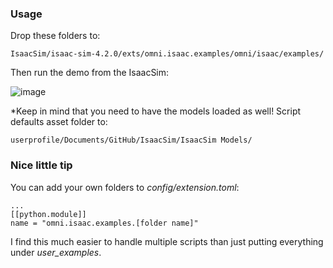 ### Usage
Drop these folders to:
```plaintext
IsaacSim/isaac-sim-4.2.0/exts/omni.isaac.examples/omni/isaac/examples/
```

Then run the demo from the IsaacSim:

![image]()


*Keep in mind that you need to have the models loaded as well! Script defaults asset folder to:
```plaintext
userprofile/Documents/GitHub/IsaacSim/IsaacSim Models/
```



### Nice little tip
You can add your own folders to *config/extension.toml*:
```plaintext
...
[[python.module]]
name = "omni.isaac.examples.[folder name]"
```
I find this much easier to handle multiple scripts than just putting everything under *user_examples*.

